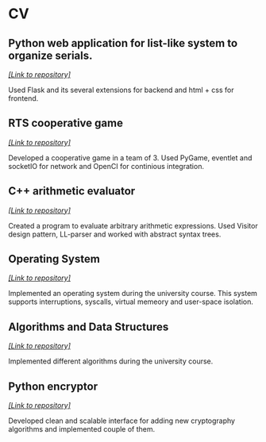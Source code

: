 # CV
## Python web application for list-like system to organize serials. 
*[[Link to repository]](https://github.com/alexgryzlov/myseriallist)*

Used Flask and its several extensions for backend and html + css for frontend.

## RTS cooperative game
*[[Link to repository]](https://github.com/ashat1701/rts-game)*

Developed a cooperative game in a team of 3. Used PyGame, eventlet and socketIO for network and OpenCI for continious integration.

## C++ arithmetic evaluator
*[[Link to repository]](https://github.com/alexgryzlov/xzyc)*

Created a program to evaluate arbitrary arithmetic expressions. Used Visitor design pattern, LL-parser and worked with abstract syntax trees.


## Operating System
*[[Link to repository]](https://github.com/alexgryzlov/mipt-os)*

Implemented an operating system during the university course. This system supports interruptions, syscalls, virtual memeory and user-space isolation.


## Algorithms and Data Structures
*[[Link to repository]](https://github.com/alexgryzlov/aads)*

Implemented different algorithms during the university course.


## Python encryptor 
*[[Link to repository]](https://github.com/alexgryzlov/python-encryption)*

Developed clean and scalable interface for adding new cryptography algorithms and implemented couple of them.
